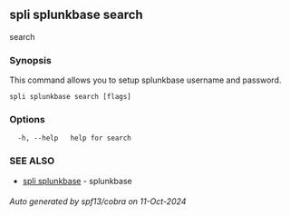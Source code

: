 ## spli splunkbase search

search

### Synopsis

This command allows you to setup splunkbase  username and password.

```
spli splunkbase search [flags]
```

### Options

```
  -h, --help   help for search
```

### SEE ALSO

* [spli splunkbase](spli_splunkbase.md)	 - splunkbase

###### Auto generated by spf13/cobra on 11-Oct-2024
